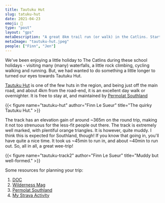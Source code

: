 ```yaml
---
title: Tautuku Hut
slug: tatuku-hut
date: 2021-04-23
emoji: 🏃
type: "post"
layout: "gps"
metaDescription: "A great 8km trail run (or walk) in the Catlins. Starting at the same carpark at Mclean Falls Walk it's easy to tick both off your list."
metaImage: "tautuku-hut.jpeg"
people: ["Finn", "Jen"]
---
```


We've been enjoying a little holiday to The Catlins during these school holidays - visiting many (many) waterfalls,  a little rock climbing, cycling walking and running. But, we had wanted to do something a little longer to turned our eyes towards Tautuku Hut.

[Tautuku Hut](https://www.doc.govt.nz/parks-and-recreation/places-to-go/otago/places/catlins-coastal-area/things-to-do/tautuku-hut/) is one of the few huts in the region, and being just off the main road, and about 4km from the road-end, it is an excellent day walk or overnighter. It is free to stay at, and maintained by [Permolat Southland](https://permolatsouthland.nz/home/huts-and-tracks/hut-list/tautuku-hut/)

{{< figure name="tautuku-hut" author="Finn Le Sueur" title="The quirky Tautuku Hut." >}}

The track has an elevation gain of around \~365m on the round trip, making it not too strenuous for the less-fit people out there. The track is extremely well marked, with plentiful orange triangles. It is however, quite muddy. I think this is expected for Southland, though! If you know that going in, you'll have quite a nice time. It took us \~45min to run in, and about \~40min to run out. So, all in all, a great wee-trip!

{{< figure name="tautuku-track2" author="Finn Le Sueur" title="Muddy but well-formed." >}}

Some resources for planning your trip:

1. [DOC](https://www.doc.govt.nz/parks-and-recreation/places-to-go/otago/places/catlins-coastal-area/things-to-do/tautuku-hut/)
2. [Wilderness Mag](https://www.wildernessmag.co.nz/trip/tautuku-hut-catlins-conservation-park/)
3. [Permolat Southland](https://permolatsouthland.nz/home/huts-and-tracks/hut-list/tautuku-hut/)
4. [My Strava Activity](https://www.strava.com/activities/5175382936?share_sig=A8EB78441619141773&utm_medium=social&utm_source=ios_share)
